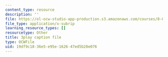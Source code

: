 ```yaml
---
content_type: resource
description: ''
file: https://ol-ocw-studio-app-production.s3.amazonaws.com/courses/8-01sc-classical-mechanics-fall-2016/19df9c1836e5e95e162647ed5b28e076_vUg50UI1aqs.srt
file_type: application/x-subrip
learning_resource_types: []
resourcetype: Other
title: 3play caption file
type: OCWFile
uid: 19df9c18-36e5-e95e-1626-47ed5b28e076
---
```

